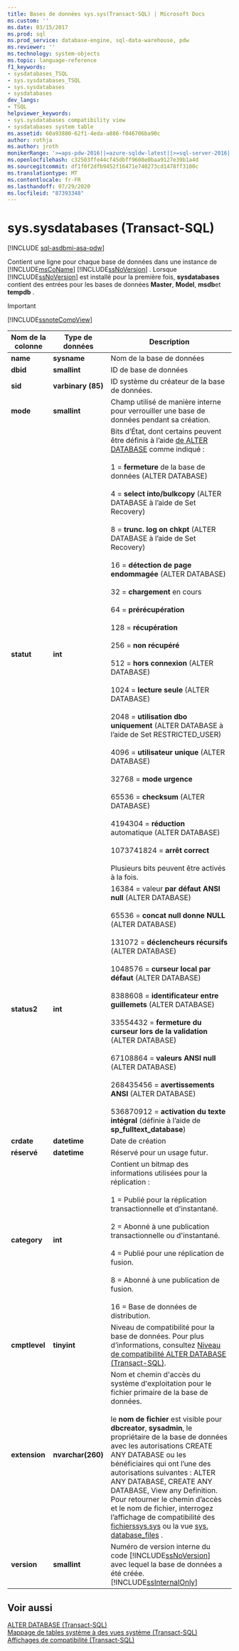```yaml
---
title: Bases de données sys.sys(Transact-SQL) | Microsoft Docs
ms.custom: ''
ms.date: 03/15/2017
ms.prod: sql
ms.prod_service: database-engine, sql-data-warehouse, pdw
ms.reviewer: ''
ms.technology: system-objects
ms.topic: language-reference
f1_keywords:
- sysdatabases_TSQL
- sys.sysdatabases_TSQL
- sys.sysdatabases
- sysdatabases
dev_langs:
- TSQL
helpviewer_keywords:
- sys.sysdatabases compatibility view
- sysdatabases system table
ms.assetid: 60a93880-62f1-4eda-a886-f046706ba90c
author: rothja
ms.author: jroth
monikerRange: '>=aps-pdw-2016||=azure-sqldw-latest||>=sql-server-2016||=sqlallproducts-allversions||>=sql-server-linux-2017||=azuresqldb-mi-current'
ms.openlocfilehash: c32503ffe44cf45dbff9608e0baa9127e39b1a4d
ms.sourcegitcommit: df1f0f2dfb9452f16471e740273cd1478ff3100c
ms.translationtype: MT
ms.contentlocale: fr-FR
ms.lasthandoff: 07/29/2020
ms.locfileid: "87393348"
---
```

# <a name="syssysdatabases-transact-sql"></a>sys.sysdatabases (Transact-SQL)
[!INCLUDE [sql-asdbmi-asa-pdw](../../includes/applies-to-version/sql-asdbmi-asa-pdw.md)]

  Contient une ligne pour chaque base de données dans une instance de [!INCLUDE[msCoName](../../includes/msconame-md.md)] [!INCLUDE[ssNoVersion](../../includes/ssnoversion-md.md)] . Lorsque [!INCLUDE[ssNoVersion](../../includes/ssnoversion-md.md)] est installé pour la première fois, **sysdatabases** contient des entrées pour les bases de données **Master**, **Model**, **msdb**et **tempdb** .  
  
> [!IMPORTANT]  
>  [!INCLUDE[ssnoteCompView](../../includes/ssnotecompview-md.md)]  
  
|Nom de la colonne|Type de données|Description|  
|-----------------|---------------|-----------------|  
|**name**|**sysname**|Nom de la base de données|  
|**dbid**|**smallint**|ID de base de données|  
|**sid**|**varbinary (85)**|ID système du créateur de la base de données.|  
|**mode**|**smallint**|Champ utilisé de manière interne pour verrouiller une base de données pendant sa création.|  
|**statut**|**int**|Bits d’État, dont certains peuvent être définis à l’aide [de ALTER DATABASE](../../t-sql/statements/alter-database-transact-sql.md) comme indiqué :<br /><br /> 1 = **fermeture** de la base de données (ALTER DATABASE)<br /><br /> 4 = **select into/bulkcopy** (ALTER DATABASE à l’aide de Set Recovery)<br /><br /> 8 = **trunc. log on chkpt** (ALTER DATABASE à l’aide de Set Recovery)<br /><br /> 16 = **détection de page endommagée** (ALTER DATABASE)<br /><br /> 32 = **chargement** en cours<br /><br /> 64 = **prérécupération**<br /><br /> 128 = **récupération**<br /><br /> 256 = **non récupéré**<br /><br /> 512 = **hors connexion** (ALTER DATABASE)<br /><br /> 1024 = **lecture seule** (ALTER DATABASE)<br /><br /> 2048 = **utilisation dbo uniquement** (ALTER DATABASE à l’aide de Set RESTRICTED_USER)<br /><br /> 4096 = **utilisateur unique** (ALTER DATABASE)<br /><br /> 32768 = **mode urgence**<br /><br /> 65536 = **checksum** (ALTER DATABASE)<br /><br /> 4194304 = **réduction** automatique (ALTER DATABASE)<br /><br /> 1073741824 = **arrêt correct**<br /><br /> Plusieurs bits peuvent être activés à la fois.|  
|**status2**|**int**|16384 = valeur **par défaut ANSI null** (ALTER DATABASE)<br /><br /> 65536 = **concat null donne NULL** (ALTER DATABASE)<br /><br /> 131072 = **déclencheurs récursifs** (ALTER DATABASE)<br /><br /> 1048576 = **curseur local par défaut** (ALTER DATABASE)<br /><br /> 8388608 = **identificateur entre guillemets** (ALTER DATABASE)<br /><br /> 33554432 = **fermeture du curseur lors de la validation** (ALTER DATABASE)<br /><br /> 67108864 = **valeurs ANSI null** (ALTER DATABASE)<br /><br /> 268435456 = **avertissements ANSI** (ALTER DATABASE)<br /><br /> 536870912 = **activation du texte intégral** (définie à l’aide de **sp_fulltext_database**)|  
|**crdate**|**datetime**|Date de création|  
|**réservé**|**datetime**|Réservé pour un usage futur.|  
|**category**|**int**|Contient un bitmap des informations utilisées pour la réplication :<br /><br /> 1 = Publié pour la réplication transactionnelle et d'instantané.<br /><br /> 2 = Abonné à une publication transactionnelle ou d'instantané.<br /><br /> 4 = Publié pour une réplication de fusion.<br /><br /> 8 = Abonné à une publication de fusion.<br /><br /> 16 = Base de données de distribution.|  
|**cmptlevel**|**tinyint**|Niveau de compatibilité pour la base de données. Pour plus d’informations, consultez [Niveau de compatibilité ALTER DATABASE &#40;Transact-SQL&#41;](../../t-sql/statements/alter-database-transact-sql-compatibility-level.md).|  
|**extension**|**nvarchar(260)**|Nom et chemin d'accès du système d'exploitation pour le fichier primaire de la base de données.<br /><br /> le **nom de fichier** est visible pour **dbcreator**, **sysadmin**, le propriétaire de la base de données avec les autorisations CREATE ANY DATABASE ou les bénéficiaires qui ont l’une des autorisations suivantes : ALTER ANY DATABASE, CREATE ANY DATABASE, View any Definition. Pour retourner le chemin d’accès et le nom de fichier, interrogez l’affichage de compatibilité des [fichierssys.sys](../../relational-databases/system-compatibility-views/sys-sysfiles-transact-sql.md) ou la vue [sys. database_files](../../relational-databases/system-catalog-views/sys-database-files-transact-sql.md) .|  
|**version**|**smallint**|Numéro de version interne du code [!INCLUDE[ssNoVersion](../../includes/ssnoversion-md.md)] avec lequel la base de données a été créée. [!INCLUDE[ssInternalOnly](../../includes/ssinternalonly-md.md)]|  
  
## <a name="see-also"></a>Voir aussi  
 [ALTER DATABASE &#40;Transact-SQL&#41;](../../t-sql/statements/alter-database-transact-sql.md)   
 [Mappage de tables système à des vues système &#40;Transact-SQL&#41;](../../relational-databases/system-tables/mapping-system-tables-to-system-views-transact-sql.md)   
 [Affichages de compatibilité &#40;Transact-SQL&#41;](~/relational-databases/system-compatibility-views/system-compatibility-views-transact-sql.md)  
  
  

